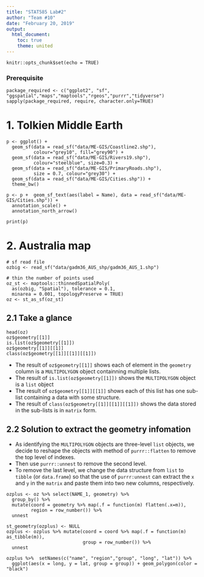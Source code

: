 ```yaml
---
title: "STAT585 Lab#2"
author: "Team #10"
date: "February 20, 2019"
output:
  html_document:
    toc: true
    theme: united
---
```


```{r setup, include=FALSE}
knitr::opts_chunk$set(echo = TRUE)
```

### Prerequisite
```{r load package, message=F, results='hide'}
package_required <- c("ggplot2", "sf", "ggspatial","maps","maptools","rgeos","purrr","tidyverse")
sapply(package_required, require, character.only=TRUE)
```

# 1. Tolkien Middle Earth
```{r Tolkien Middle Earth}
p <- ggplot() +
  geom_sf(data = read_sf("data/ME-GIS/Coastline2.shp"), 
          colour="grey10", fill="grey90") +
  geom_sf(data = read_sf("data/ME-GIS/Rivers19.shp"), 
          colour="steelblue", size=0.3) +
  geom_sf(data = read_sf("data/ME-GIS/PrimaryRoads.shp"), 
          size = 0.7, colour="grey30") +
  geom_sf(data = read_sf("data/ME-GIS/Cities.shp")) +
  theme_bw()

p <- p +  geom_sf_text(aes(label = Name), data = read_sf("data/ME-GIS/Cities.shp")) +
  annotation_scale() +
  annotation_north_arrow()

print(p)
```

# 2. Australia map

```{r input shp data}
# sf read file
ozbig <- read_sf("data/gadm36_AUS_shp/gadm36_AUS_1.shp")

# thin the number of points used
oz_st <- maptools::thinnedSpatialPoly(
  as(ozbig, "Spatial"), tolerance = 0.1, 
  minarea = 0.001, topologyPreserve = TRUE)
oz <- st_as_sf(oz_st)
```

## 2.1 Take a glance

```{r glance}
head(oz)
oz$geometry[[1]]
is.list(oz$geometry[[1]])
oz$geometry[[1]][[1]]
class(oz$geometry[[1]][[1]][[1]])
```

* The result of `oz$geometry[[1]]` shows each of element in the `geometry` column is a `MULTIPOLYGON` object containning multiple lists. 
* The result of `is.list(oz$geometry[[1]])` shows the `MULTIPOLYGON` object is a `list` object
* The result of `oz$geometry[[1]][[1]]` shows each of this list has one sub-list containing a data with some structure.
* The result of `class(oz$geometry[[1]][[1]][[1]])` shows the data stored in the sub-lists is in `matrix` form.

## 2.2 Solution to extract the geometry infomation

* As identifying the `MULTIPOLYGON` objects are three-level `list` objects, we decide to reshape the objects with method of `purrr::flatten` to remove the top level of indexes.
* Then use `purrr::unnest` to remove the second level. 
* To remove the last level, we change the data structure from `list` to `tibble` (or `data.frame`) so that the use of `purrr:unnest` can extract the `x` and `y` in the `matrix` and paste them into two new columns, respectively.  

```{r reshape}
ozplus <- oz %>% select(NAME_1, geometry) %>% 
  group_by() %>% 
  mutate(coord = geometry %>% map(.f = function(m) flatten(.x=m)),
         region = row_number()) %>% 
  unnest

st_geometry(ozplus) <- NULL
ozplus <- ozplus %>% mutate(coord = coord %>% map(.f = function(m) as_tibble(m)),
                            group = row_number()) %>% 
  unnest
```

```{r plotS}
ozplus %>%  setNames(c("name", "region","group", "long", "lat")) %>% 
  ggplot(aes(x = long, y = lat, group = group)) + geom_polygon(color = "black")
```
